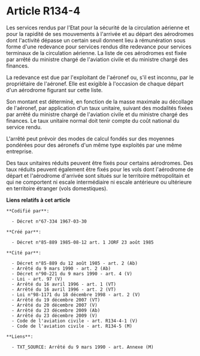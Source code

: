 # Article R134-4

Les services rendus par l'Etat pour la sécurité de la circulation aérienne et pour la rapidité de ses mouvements à l'arrivée
et au départ des aérodromes dont l'activité dépasse un certain seuil donnent lieu à rémunération sous forme d'une redevance
pour services rendus dite redevance pour services terminaux de la circulation aérienne. La liste de ces aérodromes est fixée
par arrêté du ministre chargé de l'aviation civile et du ministre chargé des finances.

La redevance est due par l'exploitant de l'aéronef ou, s'il est inconnu, par le propriétaire de l'aéronef. Elle est exigible
à l'occasion de chaque départ d'un aérodrome figurant sur cette liste.

Son montant est déterminé, en fonction de la masse maximale au décollage de l'aéronef, par application d'un taux unitaire,
suivant des modalités fixées par arrêté du ministre chargé de l'aviation civile et du ministre chargé des finances. Le taux
unitaire normal doit tenir compte du coût national du service rendu.

L'arrêté peut prévoir des modes de calcul fondés sur des moyennes pondérées pour des aéronefs d'un même type exploités par
une même entreprise.

Des taux unitaires réduits peuvent être fixés pour certains aérodromes. Des taux réduits peuvent également être fixés pour
les vols dont l'aérodrome de départ et l'aérodrome d'arrivée sont situés sur le territoire métropolitain et qui ne comportent
ni escale intermédiaire ni escale antérieure ou ultérieure en territoire étranger (vols domestiques).

**Liens relatifs à cet article**

	**Codifié par**:

	  - Décret n°67-334 1967-03-30

	**Créé par**:

	  - Décret n°85-889 1985-08-12 art. 1 JORF 23 août 1985

	**Cité par**:

	  - Décret n°85-889 du 12 août 1985 - art. 2 (Ab)
	  - Arrêté du 9 mars 1990 - art. 2 (Ab)
	  - Décret n°90-221 du 9 mars 1990 - art. 4 (V)
	  - Loi - art. 97 (V)
	  - Arrêté du 16 avril 1996 - art. 1 (VT)
	  - Arrêté du 16 avril 1996 - art. 2 (VT)
	  - Loi n°98-1171 du 18 décembre 1998 - art. 2 (V)
	  - Arrêté du 19 décembre 2007 (VT)
	  - Arrêté du 20 décembre 2007 (V)
	  - Arrêté du 23 décembre 2009 (Ab)
	  - Arrêté du 23 décembre 2009 (V)
	  - Code de l'aviation civile - art. R134-4-1 (V)
	  - Code de l'aviation civile - art. R134-5 (M)

	**Liens**:

	  - TXT_SOURCE: Arrêté du 9 mars 1990 - art. Annexe (M)
